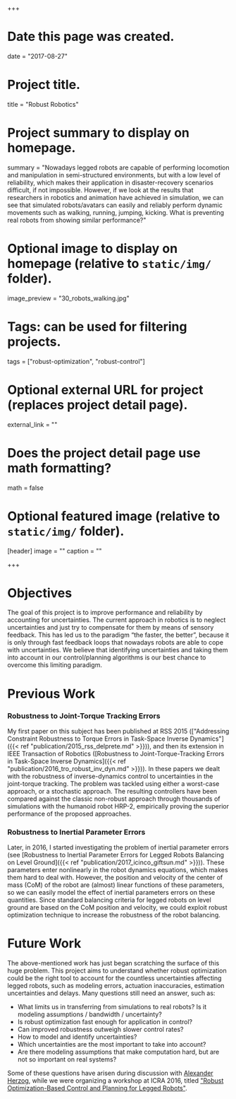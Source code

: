 +++
# Date this page was created.
date = "2017-08-27"

# Project title.
title = "Robust Robotics"

# Project summary to display on homepage.
summary = "Nowadays legged robots are capable of performing locomotion and manipulation in semi-structured environments, but with a low level of reliability, which makes their application in disaster-recovery scenarios difficult, if not impossible. However, if we look at the results that researchers in robotics and animation have achieved in simulation, we can see that simulated robots/avatars can easily and reliably perform dynamic movements such as walking, running, jumping, kicking. What is preventing real robots from showing similar performance?"

# Optional image to display on homepage (relative to `static/img/` folder).
image_preview = "30_robots_walking.jpg"

# Tags: can be used for filtering projects.
tags = ["robust-optimization", "robust-control"]

# Optional external URL for project (replaces project detail page).
external_link = ""

# Does the project detail page use math formatting?
math = false

# Optional featured image (relative to `static/img/` folder).
[header]
image = ""
caption = ""

+++

# Objectives
The goal of this project is to improve performance and reliability by accounting for uncertainties. The current approach in robotics is to neglect uncertainties and just try to compensate for them by means of sensory feedback. This has led us to the paradigm “the faster, the better”, because it is only through fast feedback loops that nowadays robots are able to cope with uncertainties. We believe that identifying uncertainties and taking them into account in our control/planning algorithms is our best chance to overcome this limiting paradigm.

# Previous Work
### Robustness to Joint-Torque Tracking Errors
My first paper on this subject has been published at RSS 2015 (["Addressing Constraint Robustness to Torque Errors in Task-Space Inverse Dynamics"]({{< ref "publication/2015_rss_delprete.md" >}})), and then its extension in IEEE Transaction of Robotics ([Robustness to Joint-Torque-Tracking Errors in Task-Space Inverse Dynamics]({{< ref "publication/2016_tro_robust_inv_dyn.md" >}})). In these papers we dealt with the robustness of inverse-dynamics control to uncertainties in the joint-torque tracking. The problem was tackled using either a worst-case approach, or a stochastic approach. The resulting controllers have been compared against the classic non-robust approach through thousands of simulations with the humanoid robot HRP-2, empirically proving the superior performance of the proposed approaches.

### Robustness to Inertial Parameter Errors
Later, in 2016, I started investigating the problem of inertial parameter errors (see [Robustness to Inertial Parameter Errors for Legged Robots Balancing on Level Ground]({{< ref "publication/2017_icinco_giftsun.md" >}})). These parameters enter nonlinearly in the robot dynamics equations, which makes them hard to deal with. However, the position and velocity of the center of mass (CoM) of the robot are (almost) linear functions of these parameters, so we can easily model the effect of inertial parameters errors on these quantities. Since standard balancing criteria for legged robots on level ground are based on the CoM position and velocity, we could exploit robust optimization technique to increase the robustness of the robot balancing.

# Future Work
The above-mentioned work has just began scratching the surface of this huge problem. This project aims to understand whether robust optimization could be the right tool to account for the countless uncertainties affecting legged robots, such as modeling errors, actuation inaccuracies, estimation uncertainties and delays. Many questions still need an answer, such as:

* What limits us in transferring from simulations to real robots? Is it modeling assumptions / bandwidth / uncertainty? 
* Is robust optimization fast enough for application in control? 
* Can improved robustness outweigh slower control rates? 
* How to model and identify uncertainties? 
* Which uncertainties are the most important to take into account? 
* Are there modeling assumptions that make computation hard, but are not so important on real systems?

Some of these questions have arisen during discussion with [Alexander Herzog](http://www-clmc.usc.edu/Main/AlexanderHerzog), while we were organizing a workshop at ICRA 2016, titled ["Robust Optimization-Based Control and Planning for Legged Robots"](http://webdav.tuebingen.mpg.de/robust_mpc_legged_robots/).